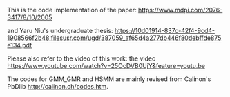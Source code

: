 This is the code implementation of the paper:
https://www.mdpi.com/2076-3417/8/10/2005 

and Yaru Niu's undergraduate thesis:
https://10d01914-837c-42f4-9cd4-1908566f2b48.filesusr.com/ugd/387059_af65d4a277db446f80debffde875e134.pdf

Please also refer to the video of this work:
the video https://www.youtube.com/watch?v=25OcDVB0UjY&feature=youtu.be

The codes for GMM_GMR and HSMM are mainly revised from Calinon's PbDlib http://calinon.ch/codes.htm.

 
